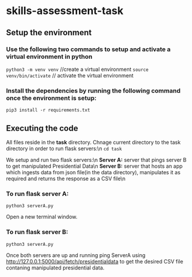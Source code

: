 # skills-assessment-task

## Setup the environment
### Use the following two commands to setup and activate a virtual environment in python
`python3 -m venv venv` //create a virtual environment
`source venv/bin/activate` // activate the virtual environment

### Install the dependencies by running the following command once the environment is setup:
`pip3 install -r requirements.txt`


## Executing the code
All files reside in the **task** directory. Chnage current directory to the task directory in order to run flask servers:\n
`cd task `

We setup and run two flask servers:\n
**Server A:** server that pings server B to get manipulated Presidential Data\n
**Server B:** server that hosts an app which ingests data from json file(in the data directory),  manipulates it as required and returns the response as a CSV file\n

### To run flask server A: 
`python3 serverA.py`

Open a new terminal window.
### To run flask server B:
`python3 serverA.py`

Once both servers are up and running ping ServerA using http://127.0.0.1:5000/api/fetch/presidentialdata to get the desired CSV file contaning manipulated presidential data.


